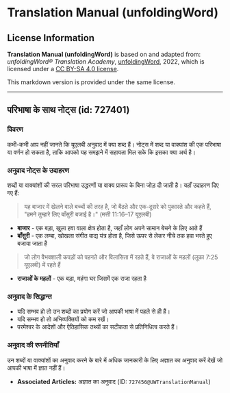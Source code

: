 # Translation Manual (unfoldingWord)

## License Information

**Translation Manual (unfoldingWord)** is based on and adapted from: _unfoldingWord® Translation Academy_, [unfoldingWord](https://unfoldingword.org/utw), 2022, which is licensed under a [CC BY-SA 4.0 license](https://creativecommons.org/licenses/by-sa/4.0/legalcode.en).

This markdown version is provided under the same license.



--------------------------------

## परिभाषा के साथ नोट्स (id: 727401)

### विवरण

कभी\-कभी आप नहीं जानते कि यूएलबी अनुवाद में क्या शब्द हैं। नोट्स में शब्द या वाक्यांश की एक परिभाषा या वर्णन हो सकता है, ताकि आपको यह समझने में सहायता मिल सके कि इसका क्या अर्थ है।

### अनुवाद नोट्स के उदाहरण

शब्दों या वाक्यांशों की सरल परिभाषा उद्धरणों या वाक्य प्रारूप के बिना जोड़ दी जाती है। यहाँ उदाहरण दिए गए हैं:

> यह बाजार में खेलने वाले बच्चों की तरह है, जो बैठते और एक\-दूसरे को पुकारते और कहते हैं, "हमने तुम्हारे लिए बाँसुरी बजाई है।" (मत्ती 11:16–17 यूएलबी)

* **बाजार** \- एक बड़ा, खुला हवा वाला क्षेत्र होता है, जहाँ लोग अपने सामान बेचने के लिए आते हैं
* **बाँसुरी** \- एक लम्बा, खोखला संगीत वाद्य यंत्र होता है, जिसे ऊपर से लेकर नीचे तक हवा भरते हुए बजाया जाता है

> जो लोग वैभवशाली कपड़ों को पहनते और विलासिता में रहते हैं, वे राजाओं के महलों (लूका 7:25 यूएलबी) में रहते हैं

* **राजाओं के महलों** \- एक बड़ा, महंगा घर जिसमें एक राजा रहता है

### अनुवाद के सिद्धान्त

* यदि सम्भव हो तो उन शब्दों का प्रयोग करें जो आपकी भाषा में पहले से ही हैं।
* यदि सम्भव हो तो अभिव्यक्तियों को कम रखें।
* परमेश्वर के आदेशों और ऐतिहासिक तथ्यों का सटीकता से प्रतिनिधित्व करते हैं।

### अनुवाद की रणनीतियाँ

उन शब्दों या वाक्यांशों का अनुवाद करने के बारे में अधिक जानकारी के लिए अज्ञात का अनुवाद करें देखें जो आपकी भाषा में ज्ञात नहीं हैं।

* **Associated Articles:** अज्ञात का अनुवाद (ID: `727456@UWTranslationManual`)

